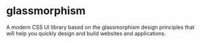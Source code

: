 # glassmorphism
A modern CSS UI library based on the glassmorphism design principles that will help you quickly design and build websites and applications.
